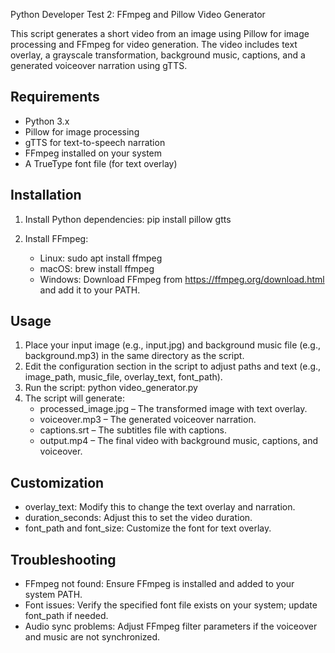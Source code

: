 Python Developer Test 2: FFmpeg and Pillow Video Generator

This script generates a short video from an image using Pillow for image processing and FFmpeg for video generation. The video includes text overlay, a grayscale transformation, background music, captions, and a generated voiceover narration using gTTS.

Requirements
------------
- Python 3.x
- Pillow for image processing
- gTTS for text-to-speech narration
- FFmpeg installed on your system
- A TrueType font file (for text overlay)

Installation
------------
1. Install Python dependencies:
   pip install pillow gtts

2. Install FFmpeg:
   - Linux:
     sudo apt install ffmpeg
   - macOS:
     brew install ffmpeg
   - Windows:
     Download FFmpeg from https://ffmpeg.org/download.html and add it to your PATH.

Usage
-----
1. Place your input image (e.g., input.jpg) and background music file (e.g., background.mp3) in the same directory as the script.
2. Edit the configuration section in the script to adjust paths and text (e.g., image_path, music_file, overlay_text, font_path).
3. Run the script:
   python video_generator.py
4. The script will generate:
   - processed_image.jpg – The transformed image with text overlay.
   - voiceover.mp3 – The generated voiceover narration.
   - captions.srt – The subtitles file with captions.
   - output.mp4 – The final video with background music, captions, and voiceover.
   
Customization
-------------
- overlay_text: Modify this to change the text overlay and narration.
- duration_seconds: Adjust this to set the video duration.
- font_path and font_size: Customize the font for text overlay.

Troubleshooting
---------------
- FFmpeg not found: Ensure FFmpeg is installed and added to your system PATH.
- Font issues: Verify the specified font file exists on your system; update font_path if needed.
- Audio sync problems: Adjust FFmpeg filter parameters if the voiceover and music are not synchronized.

